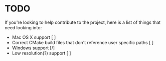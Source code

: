 # TODO
If you're looking to help contribute to the project, here is a list
of things that need looking into:
 
* Mac OS X support [ ]
* Correct CMake build files that don't reference user specific paths [ ]
* Windows support [/]
* Low resolution(?) support [ ]

